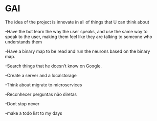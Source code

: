 # GAI
The idea of the project is innovate in all of things that U can think about

-Have the bot learn the way the user speaks, and use the same way to speak to the user, making them feel like they are talking to someone who understands them

-Have a binary map to be read and run the neurons based on the binary map.

-Search things that he doesn't know on Google.

-Create a server and a localstorage

-Think about migrate to microservices

-Reconhecer perguntas não diretas

-Dont stop never

-make a todo list to my days
